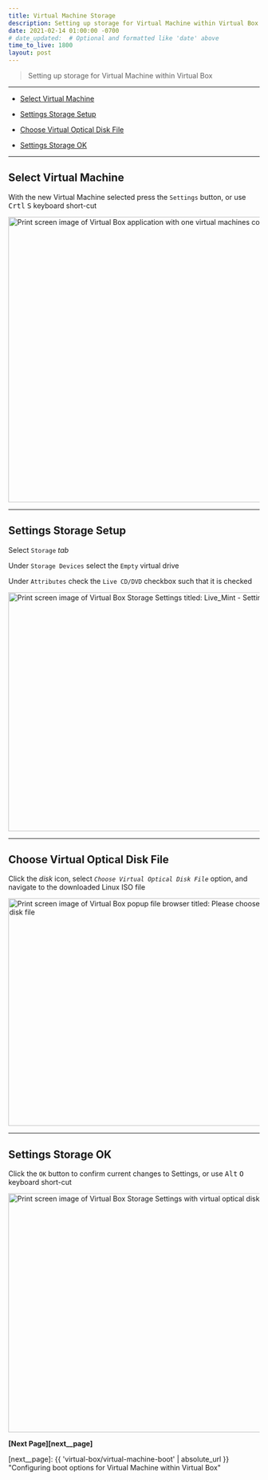 ```yaml
---
title: Virtual Machine Storage
description: Setting up storage for Virtual Machine within Virtual Box
date: 2021-02-14 01:00:00 -0700
# date_updated:  # Optional and formatted like 'date' above
time_to_live: 1800
layout: post
---
```




> Setting up storage for Virtual Machine within Virtual Box


---


- [Select Virtual Machine][heading__select_virtual_machine]

- [Settings Storage Setup][heading__settings_storage_setup]

- [Choose Virtual Optical Disk File][heading__choose_virtual_optical_disk_file]

- [Settings Storage OK][heading__settings_storage_ok]


---



## Select Virtual Machine
[heading__select_virtual_machine]: #select-virtual-machine


With the new Virtual Machine selected press the `Settings` button, or use <kbd>Crtl</kbd> <kbd>S</kbd> keyboard short-cut


<picture>
  <source type="image/avif"
          scrset="{{ 'assets/print-screen/virtual-box/shared/select-virtual-machine/select-virtual-machine.avif' | absolute_url }}" />
  <source type="image/jpeg"
          scrset="{{ 'assets/print-screen/virtual-box/shared/select-virtual-machine/select-virtual-machine.jpeg' | absolute_url }}" />
  <source type="image/png"
          scrset="{{ 'assets/print-screen/virtual-box/shared/select-virtual-machine/select-virtual-machine.png' | absolute_url }}" />
  <source type="image/webp"
          scrset="{{ 'assets/print-screen/virtual-box/shared/select-virtual-machine/select-virtual-machine.webp' | absolute_url }}" />
  <img alt="Print screen image of Virtual Box application with one virtual machines configured"
       loading="lazy"
       decoding="async"
       width="960"
       height="571"
       src="{{ 'assets/print-screen/virtual-box/shared/select-virtual-machine/select-virtual-machine.jpeg' | absolute_url }}" />
</picture>


______


## Settings Storage Setup
[heading__settings_storage_setup]: #settings-storage-setup


Select `Storage` _tab_


Under `Storage Devices` select the `Empty` virtual drive


Under `Attributes` check the `Live CD/DVD` checkbox such that it is checked


<picture>
  <source type="image/avif"
          scrset="{{ 'assets/print-screen/virtual-box/virtual-machine-storage/settings-storage-setup/settings-storage-setup.avif' | absolute_url }}" />
  <source type="image/jpeg"
          scrset="{{ 'assets/print-screen/virtual-box/virtual-machine-storage/settings-storage-setup/settings-storage-setup.jpeg' | absolute_url }}" />
  <source type="image/png"
          scrset="{{ 'assets/print-screen/virtual-box/virtual-machine-storage/settings-storage-setup/settings-storage-setup.png' | absolute_url }}" />
  <source type="image/webp"
          scrset="{{ 'assets/print-screen/virtual-box/virtual-machine-storage/settings-storage-setup/settings-storage-setup.webp' | absolute_url }}" />
  <img alt="Print screen image of Virtual Box Storage Settings titled: Live_Mint - Settings"
       loading="lazy"
       decoding="async"
       width="758"
       height="478"
       src="{{ 'assets/print-screen/virtual-box/virtual-machine-storage/settings-storage-setup/settings-storage-setup.jpeg' | absolute_url }}" />
</picture>


______


## Choose Virtual Optical Disk File
[heading__choose_virtual_optical_disk_file]: #choose-virtual-optical-disk-file


Click the _disk_ icon, select _`Choose Virtual Optical Disk File`_ option, and navigate to the downloaded Linux ISO file


<picture>
  <source type="image/avif"
          scrset="{{ 'assets/print-screen/virtual-box/virtual-machine-storage/choose-virtual-optical-disk-file/choose-virtual-optical-disk-file.avif' | absolute_url }}" />
  <source type="image/jpeg"
          scrset="{{ 'assets/print-screen/virtual-box/virtual-machine-storage/choose-virtual-optical-disk-file/choose-virtual-optical-disk-file.jpeg' | absolute_url }}" />
  <source type="image/png"
          scrset="{{ 'assets/print-screen/virtual-box/virtual-machine-storage/choose-virtual-optical-disk-file/choose-virtual-optical-disk-file.png' | absolute_url }}" />
  <source type="image/webp"
          scrset="{{ 'assets/print-screen/virtual-box/virtual-machine-storage/choose-virtual-optical-disk-file/choose-virtual-optical-disk-file.webp' | absolute_url }}" />
  <img alt="Print screen image of Virtual Box popup file browser titled: Please choose a virtual optical disk file"
       loading="lazy"
       decoding="async"
       width="632"
       height="455"
       src="{{ 'assets/print-screen/virtual-box/virtual-machine-storage/choose-virtual-optical-disk-file/choose-virtual-optical-disk-file.jpeg' | absolute_url }}" />
</picture>


______


## Settings Storage OK
[heading__settings_storage_ok]: #settings-storage-ok


Click the `OK` button to confirm current changes to Settings, or use <kbd>Alt</kbd> <kbd>O</kbd> keyboard short-cut


<picture>
  <source type="image/avif"
          scrset="{{ 'assets/print-screen/virtual-box/virtual-machine-storage/settings-storage-ok/settings-storage-ok.avif' | absolute_url }}" />
  <source type="image/jpeg"
          scrset="{{ 'assets/print-screen/virtual-box/virtual-machine-storage/settings-storage-ok/settings-storage-ok.jpeg' | absolute_url }}" />
  <source type="image/png"
          scrset="{{ 'assets/print-screen/virtual-box/virtual-machine-storage/settings-storage-ok/settings-storage-ok.png' | absolute_url }}" />
  <source type="image/webp"
          scrset="{{ 'assets/print-screen/virtual-box/virtual-machine-storage/settings-storage-ok/settings-storage-ok.webp' | absolute_url }}" />
  <img alt="Print screen image of Virtual Box Storage Settings with virtual optical disk file configured"
       loading="lazy"
       decoding="async"
       width="758"
       height="478"
       src="{{ 'assets/print-screen/virtual-box/virtual-machine-storage/settings-storage-ok/settings-storage-ok.jpeg' | absolute_url }}" />
</picture>


**[Next Page][next__page]**


[next__page]: {{ 'virtual-box/virtual-machine-boot' | absolute_url }} "Configuring boot options for Virtual Machine within Virtual Box"

